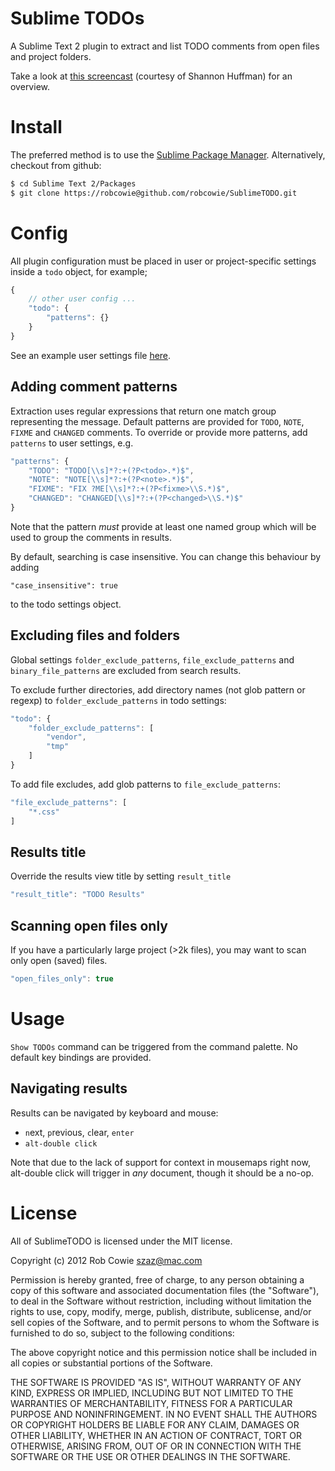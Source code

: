 # Sublime TODOs

A Sublime Text 2 plugin to extract and list TODO comments from open files and 
project folders.

Take a look at [this screencast](http://webdesign.tutsplus.com/tutorials/applications/quick-tip-streamline-your-todo-lists-in-sublime-text-2/) (courtesy of Shannon Huffman) for an overview.


# Install

The preferred method is to use the [Sublime Package Manager](http://wbond.net/sublime_packages/package_control). Alternatively, checkout from github:

```sh
$ cd Sublime Text 2/Packages
$ git clone https://robcowie@github.com/robcowie/SublimeTODO.git
```

# Config

All plugin configuration must be placed in user or project-specific settings inside a `todo` object, for example;

```javascript
{
    // other user config ...
    "todo": {
        "patterns": {}
    }
}
```

See an example user settings file [here](https://gist.github.com/2049887).


## Adding comment patterns

Extraction uses regular expressions that return one match group 
representing the message. Default patterns are provided for `TODO`, `NOTE`, `FIXME` 
and `CHANGED` comments.
To override or provide more patterns, add `patterns` to user settings, e.g.

```javascript
"patterns": {
    "TODO": "TODO[\\s]*?:+(?P<todo>.*)$",
    "NOTE": "NOTE[\\s]*?:+(?P<note>.*)$",
    "FIXME": "FIX ?ME[\\s]*?:+(?P<fixme>\\S.*)$",
    "CHANGED": "CHANGED[\\s]*?:+(?P<changed>\\S.*)$"
}
```

Note that the pattern _must_ provide at least one named group which will be used to group the comments in results.

By default, searching is case insensitive. You can change this behaviour by adding 

    "case_insensitive": true

to the todo settings object.


## Excluding files and folders

Global settings `folder_exclude_patterns`, `file_exclude_patterns` and `binary_file_patterns` are excluded from search results.

To exclude further directories, add directory names (not glob pattern or regexp) to `folder_exclude_patterns` in todo settings:

```javascript
"todo": {
    "folder_exclude_patterns": [
        "vendor", 
        "tmp"
    ]
}
```

To add file excludes, add glob patterns to `file_exclude_patterns`:

```javascript
"file_exclude_patterns": [
    "*.css"
]
```


## Results title

Override the results view title by setting `result_title`

```javascript
"result_title": "TODO Results"
```

## Scanning open files only

If you have a particularly large project (>2k files), you may want to scan only open (saved) files.

```javascript
"open_files_only": true
```


# Usage

`Show TODOs` command can be triggered from the command palette. No default 
key bindings are provided.

## Navigating results

Results can be navigated by keyboard and mouse:

 * `n`ext, `p`revious, `c`lear, `enter`
 * `alt-double click`

 Note that due to the lack of support for context in mousemaps right now,
 alt-double click will trigger in _any_ document, though it should be a no-op.

# License

All of SublimeTODO is licensed under the MIT license.

Copyright (c) 2012 Rob Cowie <szaz@mac.com>

Permission is hereby granted, free of charge, to any person obtaining a copy of this software and associated documentation files (the "Software"), to deal in the Software without restriction, including without limitation the rights to use, copy, modify, merge, publish, distribute, sublicense, and/or sell copies of the Software, and to permit persons to whom the Software is furnished to do so, subject to the following conditions:

The above copyright notice and this permission notice shall be included in all copies or substantial portions of the Software.

THE SOFTWARE IS PROVIDED "AS IS", WITHOUT WARRANTY OF ANY KIND, EXPRESS OR IMPLIED, INCLUDING BUT NOT LIMITED TO THE WARRANTIES OF MERCHANTABILITY, FITNESS FOR A PARTICULAR PURPOSE AND NONINFRINGEMENT. IN NO EVENT SHALL THE AUTHORS OR COPYRIGHT HOLDERS BE LIABLE FOR ANY CLAIM, DAMAGES OR OTHER LIABILITY, WHETHER IN AN ACTION OF CONTRACT, TORT OR OTHERWISE, ARISING FROM, OUT OF OR IN CONNECTION WITH THE SOFTWARE OR THE USE OR OTHER DEALINGS IN THE SOFTWARE.